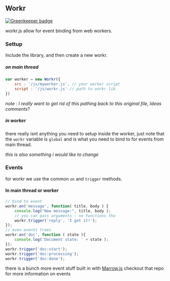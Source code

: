## Workr 

[![Greenkeeper badge](https://badges.greenkeeper.io/jcblw/workr.svg)](https://greenkeeper.io/)

workr.js allow for event binding from web workers.

### Settup

Include the library, and then create a new workr.

##### on main thread

```javascript
var worker = new Workr({
	src : '/js/myworker.js', // your worker script
	script : '/js/workr.js' // path to workr lib
})
```
_note : I really want to get rid of this pathing back to this original file,
Ideas comments?_

##### in worker

there really isnt anything you need to setup inside the worker, just note that the `workr` variable is `global` and is what you need to bind to for events from main thread.

_this is also something i would like to change_

### Events

for workr we use the common `on` and `trigger` methods.

#### In main thread or worker

```javascript
// bind to event
workr.on('message', function( title, body ) {
	console.log("New message:", title, body );
	// you can pass arguments - no functions tho
	workr.trigger('reply', 'I got it!');
});
// even events trees
workr.on('doc', function ( state ){
	console.log('Document state: ' + state );
});
workr.trigger('doc:start');
workr.trigger('doc:processing');
workr.trigger('doc:done');
```
there is a bunch more event stuff built in with [Marrow.js](https://github.com/jacoblwe20/marrow) checkout that repo for more information on events






